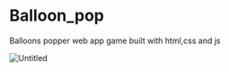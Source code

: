 # Balloon_pop
Balloons popper web app game built with html,css and js


![Untitled](https://user-images.githubusercontent.com/78149229/125664784-12136148-154c-492a-83ad-fdc11645ef16.png)
